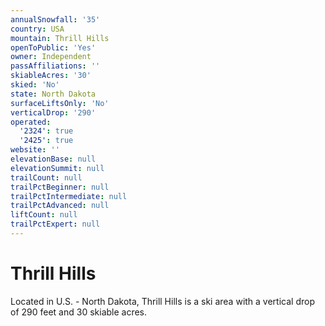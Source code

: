 ```yaml
---
annualSnowfall: '35'
country: USA
mountain: Thrill Hills
openToPublic: 'Yes'
owner: Independent
passAffiliations: ''
skiableAcres: '30'
skied: 'No'
state: North Dakota
surfaceLiftsOnly: 'No'
verticalDrop: '290'
operated:
  '2324': true
  '2425': true
website: ''
elevationBase: null
elevationSummit: null
trailCount: null
trailPctBeginner: null
trailPctIntermediate: null
trailPctAdvanced: null
liftCount: null
trailPctExpert: null
---
```



# Thrill Hills

Located in U.S. - North Dakota, Thrill Hills is a ski area with a vertical drop of 290 feet and 30 skiable acres.

